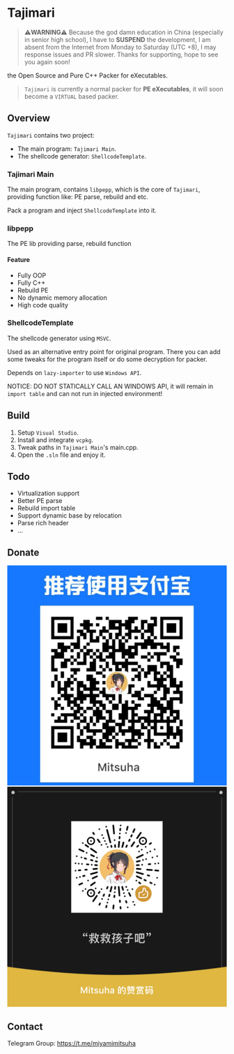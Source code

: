 ﻿# Tajimari

> ⚠**WARNING**⚠
> Because the god damn education in China (especially in senior high school),
> I have to **SUSPEND** the development, I am absent from the Internet from
> Monday to Saturday (UTC +8), I may response issues and PR slower.
> Thanks for supporting, hope to see you again soon!

the Open Source and Pure C++ Packer for eXecutables.

> `Tajimari` is currently a normal packer for **PE eXecutables**, it will soon become a `VIRTUAL` based packer.

## Overview

`Tajimari` contains two project: 
 - The main program: `Tajimari Main`.
 - The shellcode generator: `ShellcodeTemplate`.

### Tajimari Main

The main program, contains `libpepp`, which is the core of `Tajimari`, providing function like: PE parse, rebuild and etc.

Pack a program and inject `ShellcodeTemplate` into it.

### libpepp

The PE lib providing parse, rebuild function

#### Feature

 - Fully OOP
 - Fully C++
 - Rebuild PE
 - No dynamic memory allocation
 - High code quality

### ShellcodeTemplate

The shellcode generator using `MSVC`.

Used as an alternative entry point for original program. There you can add some tweaks for the program itself or do some decryption for packer.

Depends on `lazy-importer` to use `Windows API`.

NOTICE: DO NOT STATICALLY CALL AN WINDOWS API, it will remain in `import table` and can not run in injected environment!

## Build

1. Setup `Visual Studio`.
2. Install and integrate `vcpkg`.
4. Tweak paths in `Tajimari Main`'s main.cpp.
5. Open the `.sln` file and enjoy it.

## Todo

 - Virtualization support
 - Better PE parse
 - Rebuild import table
 - Support dynamic base by relocation
 - Parse rich header
 - ...

## Donate 

![](https://github.com/WINKILLERS/WINKILLERS.github.io/blob/master/images/alipay.jpg)
![](https://github.com/WINKILLERS/WINKILLERS.github.io/blob/master/images/wechat.png)

## Contact

Telegram Group: https://t.me/miyamimitsuha
